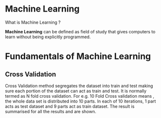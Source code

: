 # Machine Learning

What is Machine Learning ?

**Machine Learning** can be defined as field of study that gives computers to learn without being explicitly programmed.

# Fundamentals of Machine Learning
## Cross Validation

Cross Validation method segregates the dataset into train and test making sure each portion of the dataset can act as train and test. It is normally termed as N fold cross validation. For e.g. 10 Fold Cross validation means , the whole data set is distributed into 10 parts. In each of 10 iterations, 1 part acts as test dataset and 9 parts act as train dataset. The result is summarised for all the results and are shown.
